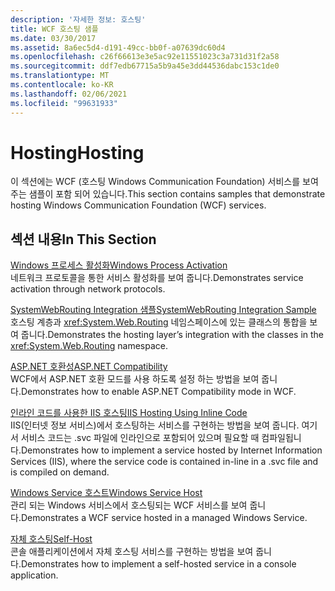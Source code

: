 ```yaml
---
description: '자세한 정보: 호스팅'
title: WCF 호스팅 샘플
ms.date: 03/30/2017
ms.assetid: 8a6ec5d4-d191-49cc-bb0f-a07639dc60d4
ms.openlocfilehash: c26f66613e3e5ac92e11551023c3a731d31f2a58
ms.sourcegitcommit: ddf7edb67715a5b9a45e3dd44536dabc153c1de0
ms.translationtype: MT
ms.contentlocale: ko-KR
ms.lasthandoff: 02/06/2021
ms.locfileid: "99631933"
---
```

# <a name="hosting"></a><span data-ttu-id="f4108-103">Hosting</span><span class="sxs-lookup"><span data-stu-id="f4108-103">Hosting</span></span>

<span data-ttu-id="f4108-104">이 섹션에는 WCF (호스팅 Windows Communication Foundation) 서비스를 보여 주는 샘플이 포함 되어 있습니다.</span><span class="sxs-lookup"><span data-stu-id="f4108-104">This section contains samples that demonstrate hosting Windows Communication Foundation (WCF) services.</span></span>  
  
## <a name="in-this-section"></a><span data-ttu-id="f4108-105">섹션 내용</span><span class="sxs-lookup"><span data-stu-id="f4108-105">In This Section</span></span>  

 [<span data-ttu-id="f4108-106">Windows 프로세스 활성화</span><span class="sxs-lookup"><span data-stu-id="f4108-106">Windows Process Activation</span></span>](windows-process-activation.md)  
 <span data-ttu-id="f4108-107">네트워크 프로토콜을 통한 서비스 활성화를 보여 줍니다.</span><span class="sxs-lookup"><span data-stu-id="f4108-107">Demonstrates service activation through network protocols.</span></span>  
  
 [<span data-ttu-id="f4108-108">SystemWebRouting Integration 샘플</span><span class="sxs-lookup"><span data-stu-id="f4108-108">SystemWebRouting Integration Sample</span></span>](systemwebrouting-integration-sample.md)  
 <span data-ttu-id="f4108-109">호스팅 계층과 <xref:System.Web.Routing> 네임스페이스에 있는 클래스의 통합을 보여 줍니다.</span><span class="sxs-lookup"><span data-stu-id="f4108-109">Demonstrates the hosting layer’s integration with the classes in the <xref:System.Web.Routing> namespace.</span></span>  
  
 [<span data-ttu-id="f4108-110">ASP.NET 호환성</span><span class="sxs-lookup"><span data-stu-id="f4108-110">ASP.NET Compatibility</span></span>](aspnet-compatibility.md)  
 <span data-ttu-id="f4108-111">WCF에서 ASP.NET 호환 모드를 사용 하도록 설정 하는 방법을 보여 줍니다.</span><span class="sxs-lookup"><span data-stu-id="f4108-111">Demonstrates how to enable ASP.NET Compatibility mode in WCF.</span></span>  
  
 [<span data-ttu-id="f4108-112">인라인 코드를 사용한 IIS 호스팅</span><span class="sxs-lookup"><span data-stu-id="f4108-112">IIS Hosting Using Inline Code</span></span>](iis-hosting-using-inline-code.md)  
 <span data-ttu-id="f4108-113">IIS(인터넷 정보 서비스)에서 호스팅하는 서비스를 구현하는 방법을 보여 줍니다. 여기서 서비스 코드는 .svc 파일에 인라인으로 포함되어 있으며 필요할 때 컴파일됩니다.</span><span class="sxs-lookup"><span data-stu-id="f4108-113">Demonstrates how to implement a service hosted by Internet Information Services (IIS), where the service code is contained in-line in a .svc file and is compiled on demand.</span></span>  
  
 [<span data-ttu-id="f4108-114">Windows Service 호스트</span><span class="sxs-lookup"><span data-stu-id="f4108-114">Windows Service Host</span></span>](windows-service-host.md)  
 <span data-ttu-id="f4108-115">관리 되는 Windows 서비스에서 호스팅되는 WCF 서비스를 보여 줍니다.</span><span class="sxs-lookup"><span data-stu-id="f4108-115">Demonstrates a WCF service hosted in a managed Windows Service.</span></span>  
  
 [<span data-ttu-id="f4108-116">자체 호스팅</span><span class="sxs-lookup"><span data-stu-id="f4108-116">Self-Host</span></span>](self-host.md)  
 <span data-ttu-id="f4108-117">콘솔 애플리케이션에서 자체 호스팅 서비스를 구현하는 방법을 보여 줍니다.</span><span class="sxs-lookup"><span data-stu-id="f4108-117">Demonstrates how to implement a self-hosted service in a console application.</span></span>
